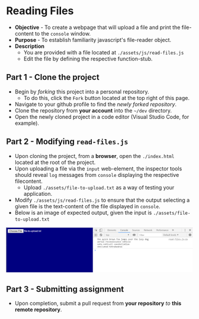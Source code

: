 # Reading Files

* **Objective** - To create a webpage that will upload a file and print the file-content to the `console` window.
* **Purpose** - To establish familiarity javascript's file-reader object.
* **Description**
    * You are provided with a file located at `./assets/js/read-files.js`
    * Edit the file by defining the respective function-stub.



## Part 1 - Clone the project

* Begin by _forking_ this project into a personal repository.
   * To do this, click the `Fork` button located at the top right of this page.
* Navigate to your github profile to find the _newly forked repository_.
* Clone the repository from **your account** into the `~/dev` directory.
* Open the newly cloned project in a code editor (Visual Studio Code, for example).




## Part 2 - Modifying `read-files.js`
* Upon cloning the project, from a **browser**, open the `./index.html` located at the root of the project.
* Upon uploading a file via the `input` web-element, the inspector tools should reveal `log` messages from `console` displaying the respective filecontent.
    * Upload `./assets/file-to-upload.txt` as a way of testing your application.
* Modify `./assets/js/read-files.js` to ensure that the output selecting a given file is the text-content of the file displayed in `console`.
* Below is an image of expected output, given the input is `./assets/file-to-upload.txt`

![](./assets/img/expected-output.PNG)


## Part 3 - Submitting assignment
* Upon completion, submit a pull request from **your repository** _to_ **this remote repository**.
